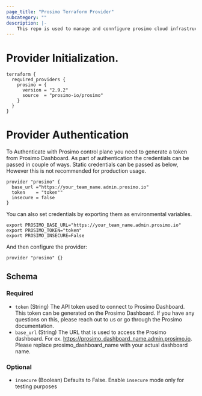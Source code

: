 ```yaml
---
page_title: "Prosimo Terraform Provider"
subcategory: ""
description: |-
    This repo is used to manage and connfigure prosimo cloud infrastructure resources using terraform.
---
```


# Provider Initialization.


```hcl
terraform {
  required_providers {
    prosimo = {
      version = "2.9.2"
      source  = "prosimo-io/prosimo"
    }
  }
}

```


# Provider Authentication
To Authenticate with Prosimo control plane you need to generate a token from Prosimo Dashboard.
As part of authentication the credentials can be passed in couple of ways.
Static credentials can be passed as below, However this is not recommended for production usage.
```hcl
provider "prosimo" {
  base_url ="https://your_team_name.admin.prosimo.io"
  token    = "token""
  insecure = false  
}
```

You can also set  credentials by exporting them as environmental variables.

```hcl
export PROSIMO_BASE_URL="https://your_team_name.admin.prosimo.io"
export PROSIMO_TOKEN="token"
export PROSIMO_INSECURE=False
```
And then configure the provider:
```hcl
provider "prosimo" {}
```
## Schema

### Required

- `token` (String) The API token used to connect to Prosimo Dashboard. This token can be generated on the Prosimo Dashboard. If you have any questions on this, please reach out to us or go through the Prosimo documentation.
- `base_url` (String) The URL that is used to access the Prosimo dashboard. For ex. https://prosimo_dashboard_name.admin.prosimo.io. Please replace prosimo_dashboard_name with your actual dashboard name.

### Optional

- `insecure` (Boolean) Defaults to False. Enable `insecure` mode only for testing purposes

